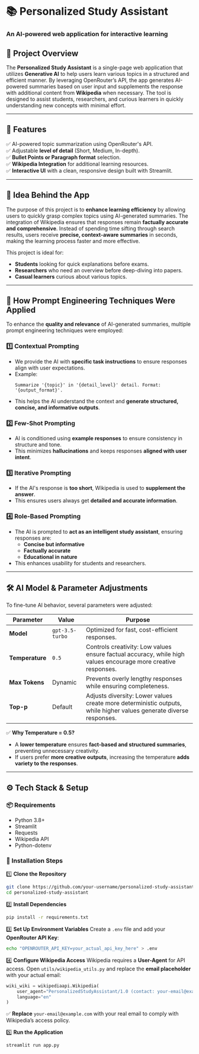 # 📚 Personalized Study Assistant

### **An AI-powered web application for interactive learning**

## 🚀 **Project Overview**
The **Personalized Study Assistant** is a single-page web application that utilizes **Generative AI** to help users learn various topics in a structured and efficient manner. By leveraging OpenRouter’s API, the app generates AI-powered summaries based on user input and supplements the response with additional content from **Wikipedia** when necessary. The tool is designed to assist students, researchers, and curious learners in quickly understanding new concepts with minimal effort.

---

## 📌 **Features**
✅ AI-powered topic summarization using OpenRouter's API.  
✅ Adjustable **level of detail** (Short, Medium, In-depth).  
✅ **Bullet Points or Paragraph format** selection.  
✅ **Wikipedia Integration** for additional learning resources.  
✅ **Interactive UI** with a clean, responsive design built with Streamlit.  

---

## 🎯 **Idea Behind the App**
The purpose of this project is to **enhance learning efficiency** by allowing users to quickly grasp complex topics using AI-generated summaries. The integration of Wikipedia ensures that responses remain **factually accurate and comprehensive**. Instead of spending time sifting through search results, users receive **precise, context-aware summaries** in seconds, making the learning process faster and more effective.

This project is ideal for:
- **Students** looking for quick explanations before exams.
- **Researchers** who need an overview before deep-diving into papers.
- **Casual learners** curious about various topics.

---

## 🧠 **How Prompt Engineering Techniques Were Applied**
To enhance the **quality and relevance** of AI-generated summaries, multiple prompt engineering techniques were employed:

### **1️⃣ Contextual Prompting**
- We provide the AI with **specific task instructions** to ensure responses align with user expectations.
- Example:
  ```
  Summarize '{topic}' in '{detail_level}' detail. Format: '{output_format}'.
  ```
- This helps the AI understand the context and **generate structured, concise, and informative outputs**.

### **2️⃣ Few-Shot Prompting**
- AI is conditioned using **example responses** to ensure consistency in structure and tone.
- This minimizes **hallucinations** and keeps responses **aligned with user intent**.

### **3️⃣ Iterative Prompting**
- If the AI's response is **too short**, Wikipedia is used to **supplement the answer**.
- This ensures users always get **detailed and accurate information**.

### **4️⃣ Role-Based Prompting**
- The AI is prompted to **act as an intelligent study assistant**, ensuring responses are:
  - **Concise but informative**
  - **Factually accurate**
  - **Educational in nature**
- This enhances usability for students and researchers.

---

## 🛠 **AI Model & Parameter Adjustments**
To fine-tune AI behavior, several parameters were adjusted:

| **Parameter**  | **Value** | **Purpose** |
|---------------|----------|-------------|
| **Model** | `gpt-3.5-turbo` | Optimized for fast, cost-efficient responses. |
| **Temperature** | `0.5` | Controls creativity: Low values ensure factual accuracy, while high values encourage more creative responses. |
| **Max Tokens** | Dynamic | Prevents overly lengthy responses while ensuring completeness. |
| **Top-p** | Default | Adjusts diversity: Lower values create more deterministic outputs, while higher values generate diverse responses. |

✅ **Why Temperature = 0.5?**
- A **lower temperature** ensures **fact-based and structured summaries**, preventing unnecessary creativity.
- If users prefer **more creative outputs**, increasing the temperature **adds variety to the responses**.

---

## ⚙ **Tech Stack & Setup**
### **📦 Requirements**
- Python 3.8+
- Streamlit
- Requests
- Wikipedia API
- Python-dotenv

### **📂 Installation Steps**
1️⃣ **Clone the Repository**
```sh
git clone https://github.com/your-username/personalized-study-assistant.git
cd personalized-study-assistant
```

2️⃣ **Install Dependencies**
```sh
pip install -r requirements.txt
```

3️⃣ **Set Up Environment Variables**
Create a `.env` file and add your **OpenRouter API Key**:
```sh
echo "OPENROUTER_API_KEY=your_actual_api_key_here" > .env
```

4️⃣ **Configure Wikipedia Access**
Wikipedia requires a **User-Agent** for API access. Open `utils/wikipedia_utils.py` and replace the **email placeholder** with your actual email:
```python
wiki_wiki = wikipediaapi.Wikipedia(
    user_agent="PersonalizedStudyAssistant/1.0 (contact: your-email@example.com)",
    language="en"
)
```
✅ **Replace** `your-email@example.com` with your real email to comply with Wikipedia’s access policy.

5️⃣ **Run the Application**
```sh
streamlit run app.py
```

